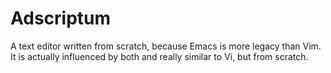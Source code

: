 # Adscriptum
A text editor written from scratch, because Emacs is more legacy than Vim.
It is actually influenced by both and really similar to Vi, but from scratch.
